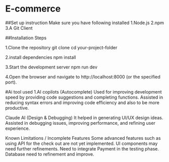 # E-commerce
##Set up instruction Make sure you have following installed 
1.Node.js 
2.npm 
3.A Git Client

##Installation Steps

1.Clone the repository git clone cd your-project-folder

2.install dependencies 
npm install

3.Start the development server 
npm run dev

4.Open the browser and navigate to http://localhost:8000 (or the specified port).

#Ai tool used 
1.AI copilots (Autocomplete) Used for improving development speed by providing code suggestions and completing functions. Assisted in reducing syntax errors and improving code efficiency and also to be more productive.

Claude AI (Design & Debugging) 
It helped in generating UI/UX design ideas. Assisted in debugging issues, improving performance, and refining user experience.

Known Limitations / Incomplete Features 
Some advanced features such as using API for the check out are not yet implemented. 
UI components may need further refinements. Need to integrate Payment in the testing phase. 
Database need to refinement and improve.
